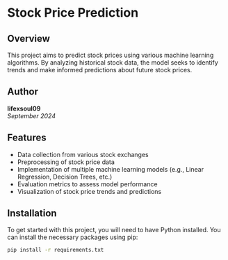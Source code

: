 # Stock Price Prediction

## Overview

This project aims to predict stock prices using various machine learning algorithms. By analyzing historical stock data, the model seeks to identify trends and make informed predictions about future stock prices.

## Author

**lifexsoul09**  
*September 2024*

## Features

- Data collection from various stock exchanges
- Preprocessing of stock price data
- Implementation of multiple machine learning models (e.g., Linear Regression, Decision Trees, etc.)
- Evaluation metrics to assess model performance
- Visualization of stock price trends and predictions

## Installation

To get started with this project, you will need to have Python installed. You can install the necessary packages using pip:

```bash
pip install -r requirements.txt
